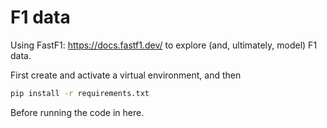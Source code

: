 # F1 data

Using FastF1: <https://docs.fastf1.dev/> to explore (and, ultimately, model) F1 data.

First create and activate a virtual environment, and then
```bash
pip install -r requirements.txt
```
Before running the code in here.


